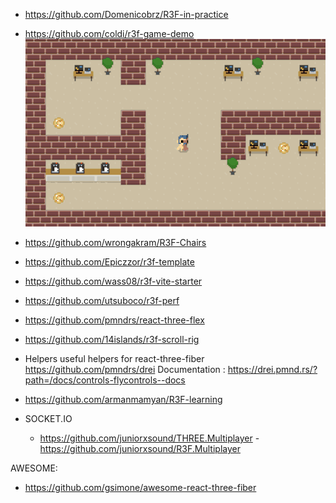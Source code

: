 

- https://github.com/Domenicobrz/R3F-in-practice
- https://github.com/coldi/r3f-game-demo
  <img src="images/game-demo.gif" />
- https://github.com/wrongakram/R3F-Chairs
- https://github.com/Epiczzor/r3f-template
- https://github.com/wass08/r3f-vite-starter
- https://github.com/utsuboco/r3f-perf
- https://github.com/pmndrs/react-three-flex
- https://github.com/14islands/r3f-scroll-rig
- Helpers  useful helpers for react-three-fiber
    https://github.com/pmndrs/drei
    Documentation : https://drei.pmnd.rs/?path=/docs/controls-flycontrols--docs    
- https://github.com/armanmamyan/R3F-learning

- SOCKET.IO
  - https://github.com/juniorxsound/THREE.Multiplayer
  -https://github.com/juniorxsound/R3F.Multiplayer
  
AWESOME:     
- https://github.com/gsimone/awesome-react-three-fiber
